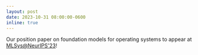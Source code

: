 ```yaml
---
layout: post
date: 2023-10-31 08:00:00-0600
inline: true
---
```


Our position paper on foundation models for operating systems to appear at [MLSys@NeurIPS'23](https://mlforsystems.org/)! 